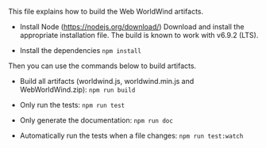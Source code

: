 This file explains how to build the Web WorldWind artifacts.

- Install Node (https://nodejs.org/download/)
  Download and install the appropriate installation file. The build is known to work with v6.9.2 (LTS).

- Install the dependencies
  `npm install`

Then you can use the commands below to build artifacts.

- Build all artifacts (worldwind.js, worldwind.min.js and WebWorldWind.zip):
  `npm run build`

- Only run the tests:
    `npm run test`
  
- Only generate the documentation:
    `npm run doc`
    
- Automatically run the tests when a file changes:
    `npm run test:watch`

